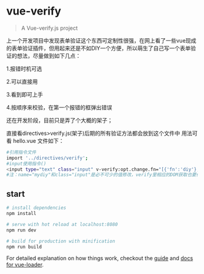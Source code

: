 # vue-verify

> A Vue-verify.js project

上一个开发项目中发现表单验证这个东西可定制性很强，在网上看了一些vue现成的表单验证插件，但用起来还是不如DIY一个方便，所以萌生了自己写一个表单验证的想法，尽量做到如下几点：

1.报错时机可选

2.可以直接用

3.看到即可上手

4.按顺序来校验，在第一个报错的框弹出错误


还在开发阶段，目前只是弄了个大概的架子；

直接看directives>verify.js(架子)后期的所有验证方法都会放到这个文件中
用法可看 hello.vue 文件如下：

``` bash
#引用指令文件
import '../directives/verify';
#input使用指令()
<input type="text" class="input" v-verify:opt.change.fn="[{'fn':'diy'},{'dd':'vanow'}]" tag="登录密码" v-model.trim="Password" name="mydiy">
#注：name="mydiy"和class="input"是必不可少的值修改，verify里相应的DOM获取也要修改

```

## start

``` bash
# install dependencies
npm install

# serve with hot reload at localhost:8080
npm run dev

# build for production with minification
npm run build

```

For detailed explanation on how things work, checkout the [guide](https://github.com/ithack/vue-verify.git) and [docs for vue-loader](https://github.com/ithack/vue-verify.git).
